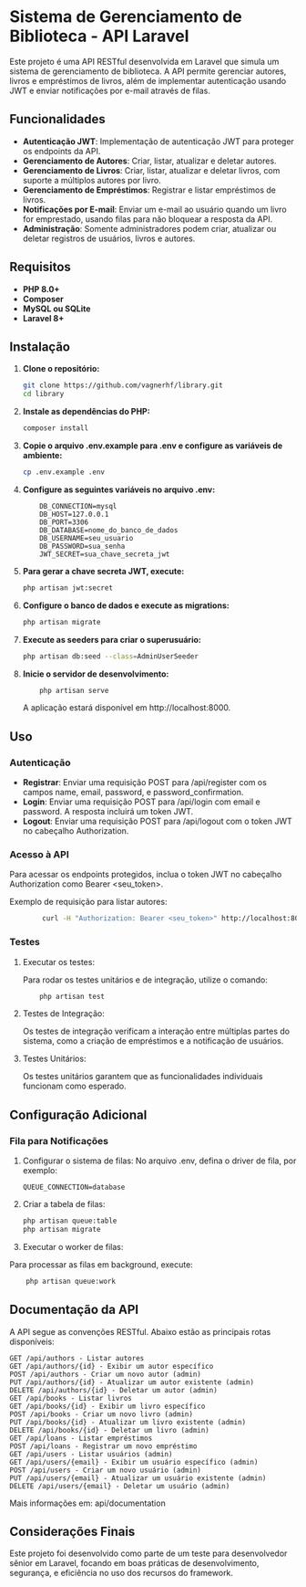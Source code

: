 # Sistema de Gerenciamento de Biblioteca - API Laravel

Este projeto é uma API RESTful desenvolvida em Laravel que simula um sistema de gerenciamento de biblioteca. A API permite gerenciar autores, livros e empréstimos de livros, além de implementar autenticação usando JWT e enviar notificações por e-mail através de filas.

## Funcionalidades

- **Autenticação JWT**: Implementação de autenticação JWT para proteger os endpoints da API.
- **Gerenciamento de Autores**: Criar, listar, atualizar e deletar autores.
- **Gerenciamento de Livros**: Criar, listar, atualizar e deletar livros, com suporte a múltiplos autores por livro.
- **Gerenciamento de Empréstimos**: Registrar e listar empréstimos de livros.
- **Notificações por E-mail**: Enviar um e-mail ao usuário quando um livro for emprestado, usando filas para não bloquear a resposta da API.
- **Administração**: Somente administradores podem criar, atualizar ou deletar registros de usuários, livros e autores.

## Requisitos

- **PHP 8.0+**
- **Composer**
- **MySQL ou SQLite**
- **Laravel 8+**

## Instalação

1. **Clone o repositório:**

   ```bash
   git clone https://github.com/vagnerhf/library.git
   cd library
    ```
2. **Instale as dependências do PHP:**

    ```bash
    composer install
    ```
3. **Copie o arquivo .env.example para .env e configure as variáveis de ambiente:**

    ```bash
    cp .env.example .env
    ```

4. **Configure as seguintes variáveis no arquivo .env:**

    ```
        DB_CONNECTION=mysql
        DB_HOST=127.0.0.1
        DB_PORT=3306
        DB_DATABASE=nome_do_banco_de_dados
        DB_USERNAME=seu_usuario
        DB_PASSWORD=sua_senha
        JWT_SECRET=sua_chave_secreta_jwt
    ```

5. **Para gerar a chave secreta JWT, execute:**

    ```bash
    php artisan jwt:secret
    ```
6. **Configure o banco de dados e execute as migrations:**

    ```bash
    php artisan migrate
    ```
7. **Execute as seeders para criar o superusuário:**

    ```bash
    php artisan db:seed --class=AdminUserSeeder
    ```
8. **Inicie o servidor de desenvolvimento:**

    ```bash
        php artisan serve
    ```
    A aplicação estará disponível em http://localhost:8000.

## Uso
### Autenticação

- **Registrar**: Enviar uma requisição POST para /api/register com os campos name, email, password, e password_confirmation.
- **Login**: Enviar uma requisição POST para /api/login com email e password. A resposta incluirá um token JWT.
- **Logout**: Enviar uma requisição POST para /api/logout com o token JWT no cabeçalho Authorization.

### Acesso à API

Para acessar os endpoints protegidos, inclua o token JWT no cabeçalho Authorization como Bearer <seu_token>.

Exemplo de requisição para listar autores:
```bash
        curl -H "Authorization: Bearer <seu_token>" http://localhost:8000/api/authors
```

### Testes

1. Executar os testes:

    Para rodar os testes unitários e de integração, utilize o comando:

    ```bash
        php artisan test
    ```
2. Testes de Integração:

   Os testes de integração verificam a interação entre múltiplas partes do sistema, como a criação de empréstimos e a notificação de usuários.

3. Testes Unitários:

   Os testes unitários garantem que as funcionalidades individuais funcionam como esperado.

## Configuração Adicional
### Fila para Notificações

1. Configurar o sistema de filas:
No arquivo .env, defina o driver de fila, por exemplo:

    ```env
    QUEUE_CONNECTION=database
    ```
2. Criar a tabela de filas:

    ```bash
    php artisan queue:table
    php artisan migrate
    ```
3. Executar o worker de filas:

Para processar as filas em background, execute:

```bash
    php artisan queue:work
```

## Documentação da API

A API segue as convenções RESTful. Abaixo estão as principais rotas disponíveis:

    GET /api/authors - Listar autores
    GET /api/authors/{id} - Exibir um autor específico
    POST /api/authors - Criar um novo autor (admin)
    PUT /api/authors/{id} - Atualizar um autor existente (admin)
    DELETE /api/authors/{id} - Deletar um autor (admin)
    GET /api/books - Listar livros
    GET /api/books/{id} - Exibir um livro específico
    POST /api/books - Criar um novo livro (admin)
    PUT /api/books/{id} - Atualizar um livro existente (admin)
    DELETE /api/books/{id} - Deletar um livro (admin)
    GET /api/loans - Listar empréstimos
    POST /api/loans - Registrar um novo empréstimo
    GET /api/users - Listar usuários (admin)
    GET /api/users/{email} - Exibir um usuário específico (admin)
    POST /api/users - Criar um novo usuário (admin)
    PUT /api/users/{email} - Atualizar um usuário existente (admin)
    DELETE /api/users/{email} - Deletar um usuário (admin)

Mais informações em:
    api/documentation

## Considerações Finais

Este projeto foi desenvolvido como parte de um teste para desenvolvedor sênior em Laravel, focando em boas práticas de desenvolvimento, segurança, e eficiência no uso dos recursos do framework.

